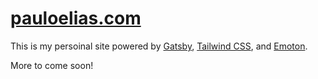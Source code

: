 # [pauloelias.com](https://www.pauloelias.com)

This is my persoinal site powered by [Gatsby](https://www.gatsbyjs.org), [Tailwind CSS](https://tailwindcss.com), and [Emoton](https://emotion.sh).

More to come soon!
